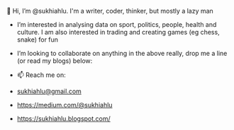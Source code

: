 👋 Hi, I’m @sukhiahlu. I'm a writer, coder, thinker, but mostly a lazy man

- I’m interested in analysing data on sport, politics, people, health and culture. I am also interested in trading and creating games (eg chess, snake) for fun
- I’m looking to collaborate on anything in the above really, drop me a line (or read my blogs) below:

- 📫 Reach me on:
- sukhiahlu@gmail.com
- https://medium.com/@sukhiahlu 
- https://sukhiahlu.blogspot.com/
<!---
sukhiahlu/sukhiahlu is a ✨ special ✨ repository because its `README.md` (this file) appears on your GitHub profile.
You can click the Preview link to take a look at your changes.
--->
